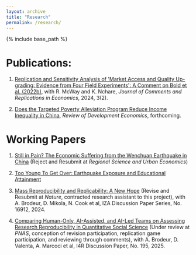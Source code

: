 ```yaml
---
layout: archive
title: "Research"
permalink: /research/
---
```


{% include base_path %}

Publications:
======

1. [Replication and Sensitivity Analysis of  'Market Access and Quality Up-grading: Evidence from Four Field Experiments': A Comment on Bold et al. (2022b)](https://www.jcr-econ.org/market-access-and-quality-upgrading-replication/), with R. McWay and K. Nchare, _Journal of Comments and Replications in Economics_, 2024, 3(2).


2. [Does the Targeted Poverty Alleviation Program Reduce Income Inequality in China](https://onlinelibrary.wiley.com/doi/10.1111/rode.70012), _Review of Development Economics_, forthcoming.



Working Papers
======
1. [Still in Pain? The Economic Suffering from the Wenchuan Earthquake in China](https://drive.google.com/file/d/16AKEEdEQb-DuZy2a_lrOne43BNSL4vZS/view) (Reject and Resubmit at _Regional Science and Urban Economics_)

2. [Too Young To Get Over: Earthquake Exposure and Educational Attainment](https://drive.google.com/file/d/1UAajhzwnGzmjjbXg5lxU6MN0sJM5SxH1/view) 

3. [Mass Reproducibility and Replicability: A New Hope](https://econpapers.repec.org/paper/zbwi4rdps/107.htm) (Revise and Resubmit at _Nature_, contracted research assistant to this project), with A. Brodeur, D. Mikola, N. Cook et al, IZA Discussion Paper Series, No. 16912, 2024.

4. [Comparing Human-Only, AI-Assisted, and AI-Led Teams on Assessing Research Reproducibility in Quantitative Social Science](https://econpapers.repec.org/paper/zbwi4rdps/195.htm) (Under review at _PNAS_, conception of revision participation, replication game participation, and reviewing through comments), with A. Brodeur, D. Valenta, A. Marcoci et al, I4R Discussion Paper, No. 195, 2025.
